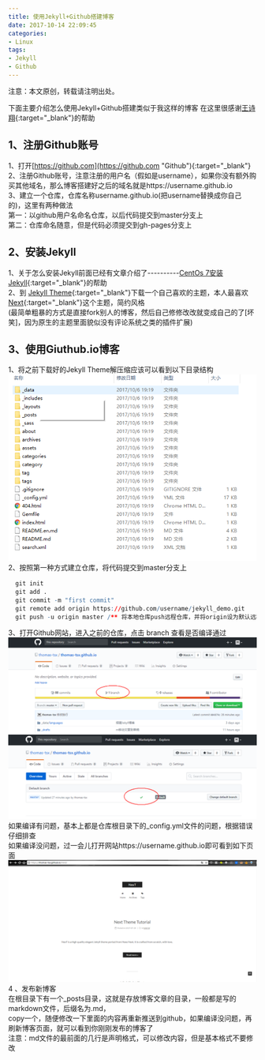 ```yaml
---
title: 使用Jekyll+Github搭建博客
date: 2017-10-14 22:09:45
categories:
- Linux
tags:
- Jekyll
- Github
---
```


注意：本文原创，转载请注明出处。

下面主要介绍怎么使用Jekyll+Github搭建类似于我这样的博客
在这里很感谢[王诗翔](https://github.com/ShixiangWang "王诗翔的Github"){:target="_blank"}的帮助

## 1、注册Github账号
1、打开[https://github.com](https://github.com "Github"){:target="_blank"}  
2、注册Github账号，注意注册的用户名（假如是username），如果你没有额外购买其他域名，那么博客搭建好之后的域名就是https://username.github.io  
3、建立一个仓库，仓库名称username.github.io(把username替换成你自己的)，这里有两种做法  
第一：以github用户名命名仓库，以后代码提交到master分支上  
第二：仓库命名随意，但是代码必须提交到gh-pages分支上

## 2、安装Jekyll
1、关于怎么安装Jekyll前面已经有文章介绍了----------[CentOs 7安装Jekyll](https://thomas-tsx.github.io/linux/2017/10/12/install-jekyll/ "CentOs 7安装Jekyll"){:target="_blank"}的帮助  
2、到 [Jekyll Theme](http://jekyllthemes.org/ "Jekyll Theme"){:target="_blank"}下载一个自己喜欢的主题，本人最喜欢 [Next](http://jekyllthemes.org/themes/jekyll-theme-next/ "Next Theme"){:target="_blank"}这个主题，简约风格  
(最简单粗暴的方式是直接fork别人的博客，然后自己修修改改就变成自己的了[坏笑]，因为原生的主题里面貌似没有评论系统之类的插件扩展)

## 3、使用Giuthub.io博客
1、将之前下载好的Jekyll Theme解压缩应该可以看到以下目录结构
![plot of chunk jekyll_theme_next_struct](/images/jekyll_theme_next_struct.png)  
2、按照第一种方式建立仓库，将代码提交到master分支上
```R
  git init
  git add .
  git commit -m "first commit"
  git remote add origin https://github.com/username/jekyll_demo.git
  git push -u origin master /** 将本地仓库push远程仓库，并将origin设为默认远程仓库 **/
```
3、打开Github网站，进入之前的仓库，点击 branch 查看是否编译通过
![plot of chunk github_site1](/images/github_site1.png)
![plot of chunk github_site2](/images/github_site2.png)
如果编译有问题，基本上都是仓库根目录下的_config.yml文件的问题，根据错误仔细排查  
如果编译没问题，过一会儿打开网站https://username.github.io即可看到如下页面
![plot of chunk jekyll_theme_next](/images/jekyll_theme_next.png)   
4 、发布新博客  
在根目录下有一个_posts目录，这就是存放博客文章的目录，一般都是写的markdown文件，后缀名为.md，  
copy一个，随便修改一下里面的内容再重新推送到github，如果编译没问题，再刷新博客页面，就可以看到你刚刚发布的博客了  
注意：md文件的最前面的几行是声明格式，可以修改内容，但是基本格式不要修改
